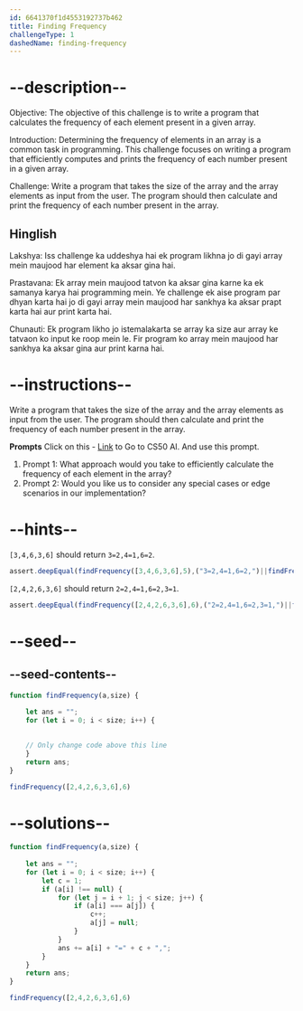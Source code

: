 ```yaml
---
id: 6641370f1d4553192737b462
title: Finding Frequency
challengeType: 1
dashedName: finding-frequency
---
```


# --description--

Objective: The objective of this challenge is to write a program that calculates the frequency of each element present in a given array.

Introduction: Determining the frequency of elements in an array is a common task in programming. This challenge focuses on writing a program that efficiently computes and prints the frequency of each number present in a given array.

Challenge: Write a program that takes the size of the array and the array elements as input from the user. The program should then calculate and print the frequency of each number present in the array.

<h2>Hinglish</h2>

Lakshya: Iss challenge ka uddeshya hai ek program likhna jo di gayi array mein maujood har element ka aksar gina hai.</br>

Prastavana: Ek array mein maujood tatvon ka aksar gina karne ka ek samanya karya hai programming mein. Ye challenge ek aise program par dhyan karta hai jo di gayi array mein maujood har sankhya ka aksar prapt karta hai aur print karta hai.

Chunauti: Ek program likho jo istemalakarta se array ka size aur array ke tatvaon ko input ke roop mein le. Fir program ko array mein maujood har sankhya ka aksar gina aur print karna hai.

# --instructions--

Write a program that takes the size of the array and the array elements as input from the user. The program should then calculate and print the frequency of each number present in the array.

**Prompts**
Click on this - <a href = "https://cs50.ai/chat">Link</a> to Go to CS50 AI.
And use this prompt.

1. Prompt 1: What approach would you take to efficiently calculate the frequency of each element in the array?
2. Prompt 2: Would you like us to consider any special cases or edge scenarios in our implementation?


# --hints--

`[3,4,6,3,6]` should return `3=2,4=1,6=2`.

```js
assert.deepEqual(findFrequency([3,4,6,3,6],5),("3=2,4=1,6=2,")||findFrequency([3,4,6,3,6],5),("3=2, 4=1, 6=2"))
```

`[2,4,2,6,3,6]` should return `2=2,4=1,6=2,3=1`.

```js
assert.deepEqual(findFrequency([2,4,2,6,3,6],6),("2=2,4=1,6=2,3=1,")||findFrequency([2,4,2,6,3,6],6),("2=2,4=1,6=2,3=1"))
```

# --seed--
## --seed-contents--

```js
function findFrequency(a,size) {
   
    let ans = "";
    for (let i = 0; i < size; i++) {

        
    // Only change code above this line
    }
    return ans;
}

findFrequency([2,4,2,6,3,6],6)

```

# --solutions--

```js
function findFrequency(a,size) {
   
    let ans = "";
    for (let i = 0; i < size; i++) {
        let c = 1;
        if (a[i] !== null) {
            for (let j = i + 1; j < size; j++) {
                if (a[i] === a[j]) {
                    c++;
                    a[j] = null;
                }
            }
            ans += a[i] + "=" + c + ",";
        }
    }
    return ans;
}

findFrequency([2,4,2,6,3,6],6)
```

